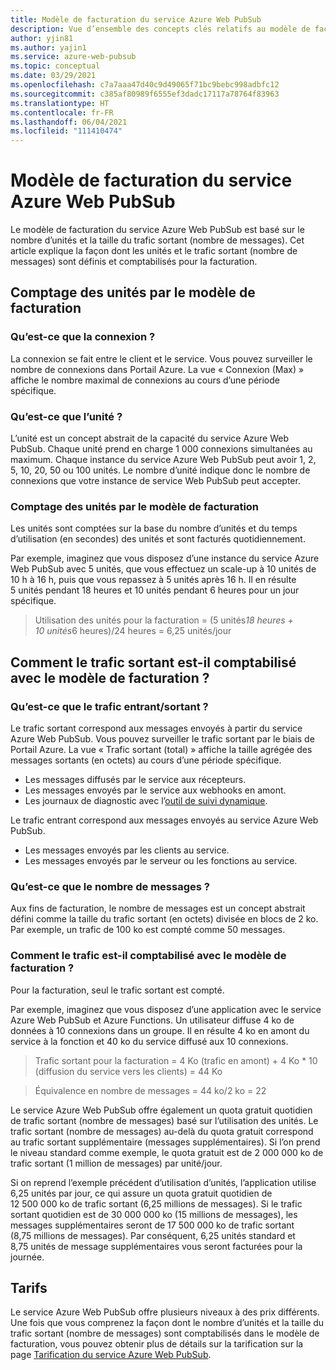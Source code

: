 ```yaml
---
title: Modèle de facturation du service Azure Web PubSub
description: Vue d’ensemble des concepts clés relatifs au modèle de facturation du service Azure Web PubSub.
author: yjin81
ms.author: yajin1
ms.service: azure-web-pubsub
ms.topic: conceptual
ms.date: 03/29/2021
ms.openlocfilehash: c7a7aaa47d40c9d49065f71bc9bebc998adbfc12
ms.sourcegitcommit: c385af80989f6555ef3dadc17117a78764f83963
ms.translationtype: HT
ms.contentlocale: fr-FR
ms.lasthandoff: 06/04/2021
ms.locfileid: "111410474"
---
```

# <a name="billing-model-of-azure-web-pubsub-service"></a>Modèle de facturation du service Azure Web PubSub

Le modèle de facturation du service Azure Web PubSub est basé sur le nombre d’unités et la taille du trafic sortant (nombre de messages). Cet article explique la façon dont les unités et le trafic sortant (nombre de messages) sont définis et comptabilisés pour la facturation.

## <a name="how-units-are-counted-with-billing-model"></a>Comptage des unités par le modèle de facturation

### <a name="what-is-the-connection"></a>Qu’est-ce que la connexion ?

La connexion se fait entre le client et le service. Vous pouvez surveiller le nombre de connexions dans Portail Azure. La vue « Connexion (Max) » affiche le nombre maximal de connexions au cours d’une période spécifique. 

### <a name="what-is-the-unit"></a>Qu’est-ce que l’unité ?

L’unité est un concept abstrait de la capacité du service Azure Web PubSub. Chaque unité prend en charge 1 000 connexions simultanées au maximum. Chaque instance du service Azure Web PubSub peut avoir 1, 2, 5, 10, 20, 50 ou 100 unités. Le nombre d’unité indique donc le nombre de connexions que votre instance de service Web PubSub peut accepter.

###  <a name="how-units-are-counted-with-billing-model"></a>Comptage des unités par le modèle de facturation

Les unités sont comptées sur la base du nombre d’unités et du temps d’utilisation (en secondes) des unités et sont facturés quotidiennement. 

Par exemple, imaginez que vous disposez d’une instance du service Azure Web PubSub avec 5 unités, que vous effectuez un scale-up à 10 unités de 10 h à 16 h, puis que vous repassez à 5 unités après 16 h. Il en résulte 5 unités pendant 18 heures et 10 unités pendant 6 heures pour un jour spécifique.

> Utilisation des unités pour la facturation = (5 unités*18 heures + 10 unités*6 heures)/24 heures = 6,25 unités/jour

## <a name="how-outbound-traffic-is-counted-with-billing-model"></a>Comment le trafic sortant est-il comptabilisé avec le modèle de facturation ?

### <a name="what-is-inboundoutbound-traffic"></a>Qu’est-ce que le trafic entrant/sortant ? 

Le trafic sortant correspond aux messages envoyés à partir du service Azure Web PubSub. Vous pouvez surveiller le trafic sortant par le biais de Portail Azure. La vue « Trafic sortant (total) » affiche la taille agrégée des messages sortants (en octets) au cours d’une période spécifique.

- Les messages diffusés par le service aux récepteurs.
- Les messages envoyés par le service aux webhooks en amont.
- Les journaux de diagnostic avec l’[outil de suivi dynamique](./howto-troubleshoot-diagnostic-logs.md#capture-diagnostic-logs-with-azure-web-pubsub-service-live-trace-tool). 

Le trafic entrant correspond aux messages envoyés au service Azure Web PubSub. 

- Les messages envoyés par les clients au service.
- Les messages envoyés par le serveur ou les fonctions au service.

### <a name="what-is-message-count"></a>Qu’est-ce que le nombre de messages ?

Aux fins de facturation, le nombre de messages est un concept abstrait défini comme la taille du trafic sortant (en octets) divisée en blocs de 2 ko. Par exemple, un trafic de 100 ko est compté comme 50 messages.  

### <a name="how-traffic-is-counted-with-billing-model"></a>Comment le trafic est-il comptabilisé avec le modèle de facturation ?

Pour la facturation, seul le trafic sortant est compté. 

Par exemple, imaginez que vous disposez d’une application avec le service Azure Web PubSub et Azure Functions. Un utilisateur diffuse 4 ko de données à 10 connexions dans un groupe. Il en résulte 4 ko en amont du service à la fonction et 40 ko du service diffusé aux 10 connexions.

> Trafic sortant pour la facturation = 4 Ko (trafic en amont) + 4 Ko * 10 (diffusion du service vers les clients) = 44 Ko

> Équivalence en nombre de messages = 44 ko/2 ko = 22

Le service Azure Web PubSub offre également un quota gratuit quotidien de trafic sortant (nombre de messages) basé sur l’utilisation des unités. Le trafic sortant (nombre de messages) au-delà du quota gratuit correspond au trafic sortant supplémentaire (messages supplémentaires). Si l’on prend le niveau standard comme exemple, le quota gratuit est de 2 000 000 ko de trafic sortant (1 million de messages) par unité/jour.

Si on reprend l’exemple précédent d’utilisation d’unités, l’application utilise 6,25 unités par jour, ce qui assure un quota gratuit quotidien de 12 500 000 ko de trafic sortant (6,25 millions de messages). Si le trafic sortant quotidien est de 30 000 000 ko (15 millions de messages), les messages supplémentaires seront de 17 500 000 ko de trafic sortant (8,75 millions de messages). Par conséquent, 6,25 unités standard et 8,75 unités de message supplémentaires vous seront facturées pour la journée.

## <a name="pricing"></a>Tarifs 

Le service Azure Web PubSub offre plusieurs niveaux à des prix différents. Une fois que vous comprenez la façon dont le nombre d’unités et la taille du trafic sortant (nombre de messages) sont comptabilisés dans le modèle de facturation, vous pouvez obtenir plus de détails sur la tarification sur la page [Tarification du service Azure Web PubSub](https://azure.microsoft.com/pricing/details/web-pubsub).





